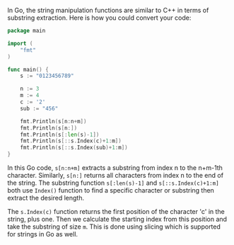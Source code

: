 In Go, the string manipulation functions are similar to C++ in terms of substring extraction. Here is how you could convert your code:

```go
package main

import (
	"fmt"
)

func main() {
	s := "0123456789"

	n := 3
	m := 4
	c := '2'
	sub := "456"

	fmt.Println(s[n:n+m])
	fmt.Println(s[n:])
	fmt.Println(s[:len(s)-1])
	fmt.Println(s[::s.Index(c)+1:m])
	fmt.Println(s[::s.Index(sub)+1:m])
}
```

In this Go code, `s[n:n+m]` extracts a substring from index n to the n+m-1th character. Similarly, `s[n:]` returns all characters from index n to the end of the string. The substring function `s[:len(s)-1]` and `s[::s.Index(c)+1:m]` both use `Index()` function to find a specific character or substring then extract the desired length.

The `s.Index(c)` function returns the first position of the character 'c' in the string, plus one. Then we calculate the starting index from this position and take the substring of size `m`. This is done using slicing which is supported for strings in Go as well.
